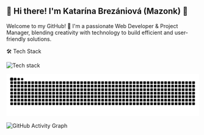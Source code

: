 ## 🌟 Hi there! I'm Katarína Brezániová (Mazonk) 👋
Welcome to my GitHub! 🚀 I'm a passionate Web Developer & Project Manager, blending creativity with technology to build efficient and user-friendly solutions.

🛠️ Tech Stack

<img src="https://skillicons.dev/icons?i=html,css,js,ts,react,tailwind,php,laravel,mysql,postgresql,git,github" alt="Tech stack" />


![Snake Animation](https://github.com/mazonk/mazonk/blob/output/github-contribution-grid-snake.svg?timestamp=2024-03-10)

![GitHub Activity Graph](https://github-readme-activity-graph.vercel.app/graph?username=mazonk&theme=elegant)







